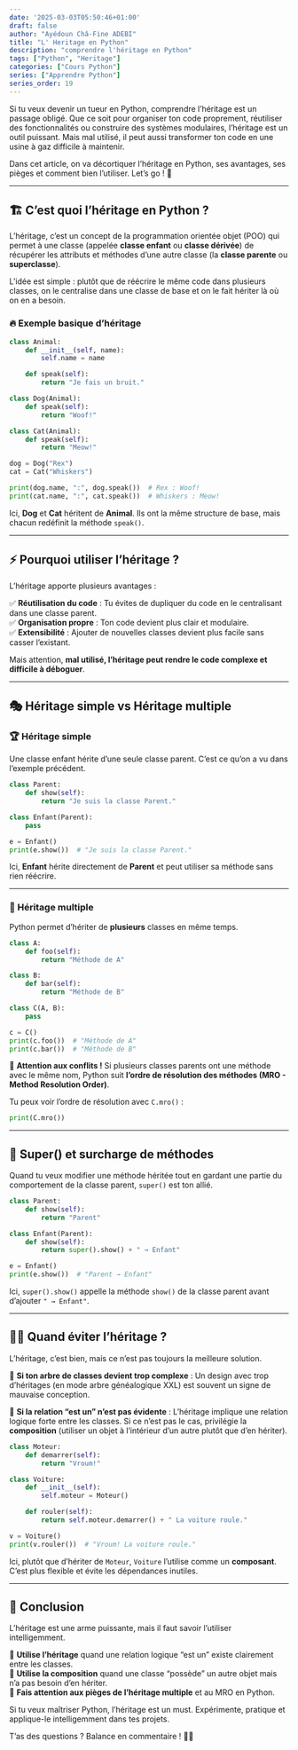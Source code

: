 ```yaml
---
date: '2025-03-03T05:50:46+01:00'
draft: false
author: "Ayédoun Châ-Fine ADEBI"
title: "L' Heritage en Python"
description: "comprendre l'héritage en Python"
tags: ["Python", "Heritage"]
categories: ["Cours Python"]
series: ["Apprendre Python"]
series_order: 19
---
```



Si tu veux devenir un tueur en Python, comprendre l’héritage est un passage obligé. Que ce soit pour organiser ton code proprement, réutiliser des fonctionnalités ou construire des systèmes modulaires, l’héritage est un outil puissant. Mais mal utilisé, il peut aussi transformer ton code en une usine à gaz difficile à maintenir.  

Dans cet article, on va décortiquer l’héritage en Python, ses avantages, ses pièges et comment bien l’utiliser. Let’s go ! 🚀  

---

## 🏗️ C’est quoi l’héritage en Python ?  

L’héritage, c’est un concept de la programmation orientée objet (POO) qui permet à une classe (appelée **classe enfant** ou **classe dérivée**) de récupérer les attributs et méthodes d’une autre classe (la **classe parente** ou **superclasse**).  

L’idée est simple : plutôt que de réécrire le même code dans plusieurs classes, on le centralise dans une classe de base et on le fait hériter là où on en a besoin.  

### 🔥 Exemple basique d’héritage  

```python
class Animal:
    def __init__(self, name):
        self.name = name

    def speak(self):
        return "Je fais un bruit."

class Dog(Animal):
    def speak(self):
        return "Woof!"

class Cat(Animal):
    def speak(self):
        return "Meow!"

dog = Dog("Rex")
cat = Cat("Whiskers")

print(dog.name, ":", dog.speak())  # Rex : Woof!
print(cat.name, ":", cat.speak())  # Whiskers : Meow!
```

Ici, **Dog** et **Cat** héritent de **Animal**. Ils ont la même structure de base, mais chacun redéfinit la méthode `speak()`.  

---

## ⚡ Pourquoi utiliser l’héritage ?  

L’héritage apporte plusieurs avantages :  

✅ **Réutilisation du code** : Tu évites de dupliquer du code en le centralisant dans une classe parent.  
✅ **Organisation propre** : Ton code devient plus clair et modulaire.  
✅ **Extensibilité** : Ajouter de nouvelles classes devient plus facile sans casser l’existant.  

Mais attention, **mal utilisé, l’héritage peut rendre le code complexe et difficile à déboguer**.  

---

## 🎭 Héritage simple vs Héritage multiple  

### 🏆 Héritage simple  

Une classe enfant hérite d’une seule classe parent. C’est ce qu’on a vu dans l’exemple précédent.  

```python
class Parent:
    def show(self):
        return "Je suis la classe Parent."

class Enfant(Parent):
    pass

e = Enfant()
print(e.show())  # "Je suis la classe Parent."
```

Ici, **Enfant** hérite directement de **Parent** et peut utiliser sa méthode sans rien réécrire.  

---

### 🔀 Héritage multiple  

Python permet d’hériter de **plusieurs** classes en même temps.  

```python
class A:
    def foo(self):
        return "Méthode de A"

class B:
    def bar(self):
        return "Méthode de B"

class C(A, B):
    pass

c = C()
print(c.foo())  # "Méthode de A"
print(c.bar())  # "Méthode de B"
```

🛑 **Attention aux conflits !** Si plusieurs classes parents ont une méthode avec le même nom, Python suit **l’ordre de résolution des méthodes (MRO - Method Resolution Order)**.  

Tu peux voir l’ordre de résolution avec `C.mro()` :  

```python
print(C.mro())
```

---

## 🔄 Super() et surcharge de méthodes  

Quand tu veux modifier une méthode héritée tout en gardant une partie du comportement de la classe parent, `super()` est ton allié.  

```python
class Parent:
    def show(self):
        return "Parent"

class Enfant(Parent):
    def show(self):
        return super().show() + " → Enfant"

e = Enfant()
print(e.show())  # "Parent → Enfant"
```

Ici, `super().show()` appelle la méthode `show()` de la classe parent avant d’ajouter `" → Enfant"`.  

---

## 🕵️‍♂️ Quand éviter l’héritage ?  

L’héritage, c’est bien, mais ce n’est pas toujours la meilleure solution.  

🚫 **Si ton arbre de classes devient trop complexe** : Un design avec trop d’héritages (en mode arbre généalogique XXL) est souvent un signe de mauvaise conception.  

🚫 **Si la relation “est un” n’est pas évidente** : L’héritage implique une relation logique forte entre les classes. Si ce n’est pas le cas, privilégie la **composition** (utiliser un objet à l’intérieur d’un autre plutôt que d’en hériter).  

```python
class Moteur:
    def demarrer(self):
        return "Vroum!"

class Voiture:
    def __init__(self):
        self.moteur = Moteur()

    def rouler(self):
        return self.moteur.demarrer() + " La voiture roule."

v = Voiture()
print(v.rouler())  # "Vroum! La voiture roule."
```

Ici, plutôt que d’hériter de `Moteur`, `Voiture` l’utilise comme un **composant**. C’est plus flexible et évite les dépendances inutiles.  

---

## 🏁 Conclusion  

L’héritage est une arme puissante, mais il faut savoir l’utiliser intelligemment.  

🔹 **Utilise l’héritage** quand une relation logique “est un” existe clairement entre les classes.  
🔹 **Utilise la composition** quand une classe “possède” un autre objet mais n’a pas besoin d’en hériter.  
🔹 **Fais attention aux pièges de l’héritage multiple** et au MRO en Python.  

Si tu veux maîtriser Python, l’héritage est un must. Expérimente, pratique et applique-le intelligemment dans tes projets.  

T’as des questions ? Balance en commentaire ! 🚀🔥
